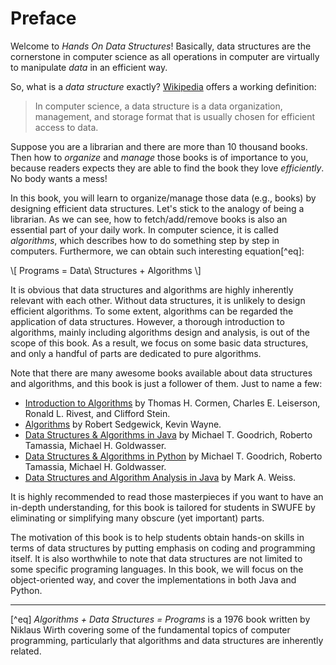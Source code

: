 # Preface
Welcome to *Hands On Data Structures*! Basically, data structures are the cornerstone in computer science as all operations in computer are virtually to manipulate *data* in an efficient way.

So, what is a *data structure* exactly? [Wikipedia](https://en.wikipedia.org/wiki/Data_structure) offers a working definition:

> In computer science, a data structure is a data organization, management, and storage format that is usually chosen for efficient access to data.

Suppose you are a librarian and there are more than 10 thousand books. Then how to *organize* and *manage* those books is of importance to you, because readers expects they are able to find the book they love *efficiently*. No body wants a mess!

In this book, you will learn to organize/manage those data (e.g., books) by designing efficient data structures. Let's stick to the analogy of being a librarian. As we can see, how to fetch/add/remove books is also an essential part of your daily work. In computer science, it is called *algorithms*, which describes how to do something step by step in computers. Furthermore, we can obtain such interesting equation[^eq]:

\\[ Programs = Data\ Structures + Algorithms \\]

It is obvious that data structures and algorithms are highly inherently relevant with each other. Without data structures, it is unlikely to design efficient algorithms. To some extent, algorithms can be regarded the application of data structures. However, a thorough introduction to algorithms, mainly including algorithms design and analysis, is out of the scope of this book. As a result, we focus on some basic data structures, and only a handful of parts are dedicated to pure algorithms.

Note that there are many awesome books available about data structures and algorithms, and this book is just a follower of them. Just to name a few:

- [Introduction to Algorithms](https://book.douban.com/subject/3904676/) by Thomas H. Cormen, Charles E. Leiserson, Ronald L. Rivest, and Clifford Stein.
- [Algorithms](https://book.douban.com/subject/4854123/) by Robert Sedgewick, Kevin Wayne.
- [Data Structures & Algorithms in Java](https://book.douban.com/subject/24773502/) by Michael T. Goodrich, Roberto Tamassia, Michael H. Goldwasser.
- [Data Structures & Algorithms in Python](https://book.douban.com/subject/10607365/) by Michael T. Goodrich, Roberto Tamassia, Michael H. Goldwasser.
- [Data Structures and Algorithm Analysis in Java](https://book.douban.com/subject/10530466/) by Mark A. Weiss.

It is highly recommended to read those masterpieces if you want to have an in-depth understanding, for this book is tailored for students in SWUFE by eliminating or simplifying many obscure (yet important) parts.

The motivation of this book is to help students obtain hands-on skills in terms of data structures by putting emphasis on coding and programming itself. It is also worthwhile to note that data structures are not limited to some specific programing languages. In this book, we will focus on the object-oriented way, and cover the implementations in both Java and Python.

---

[^eq] *Algorithms + Data Structures = Programs* is a 1976 book written by Niklaus Wirth covering some of the fundamental topics of computer programming, particularly that algorithms and data structures are inherently related.